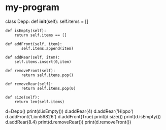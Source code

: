 # my-program

class Depp:
    def __init__(self):
        self.items = []

    def isEmpty(self):
        return self.items == []

    def addFront(self, item):
	       self.items.append(item)
	       
    def addRear(self, item):
        self.items.insert(0,item)
        
    def removeFront(self):
	       return self.items.pop()
	       
    def removeRear(self):
	       return self.items.pop(0)
	       
    def size(self):
        return len(self.items)
        
d=Depp()
print(d.isEmpty())
d.addRear(4)
d.addRear('Hippo')
d.addFront('Lion56826')
d.addFront(True)
print(d.size())
print(d.isEmpty())
d.addRear(8.4)
print(d.removeRear())
print(d.removeFront())
